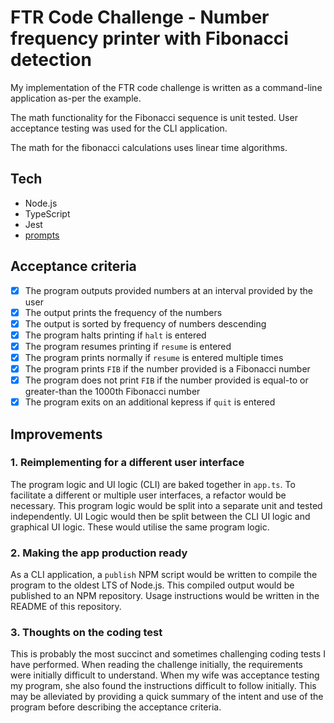 # FTR Code Challenge - Number frequency printer with Fibonacci detection

My implementation of the FTR code challenge is written as a command-line application as-per the example.

The math functionality for the Fibonacci sequence is unit tested. User acceptance testing was used for the CLI application.

The math for the fibonacci calculations uses linear time algorithms.

## Tech

- Node.js
- TypeScript
- Jest
- [prompts](https://www.npmjs.com/package/prompts)

## Acceptance criteria

- [x] The program outputs provided numbers at an interval provided by the user
- [x] The output prints the frequency of the numbers
- [x] The output is sorted by frequency of numbers descending
- [x] The program halts printing if `halt` is entered
- [x] The program resumes printing if `resume` is entered
- [x] The program prints normally if `resume` is entered multiple times
- [x] The program prints `FIB` if the number provided is a Fibonacci number
- [x] The program does not print `FIB` if the number provided is equal-to or greater-than the 1000th Fibonacci number
- [x] The program exits on an additional kepress if `quit` is entered

## Improvements

### 1. Reimplementing for a different user interface

The program logic and UI logic (CLI) are baked together in `app.ts`. To facilitate a different or multiple user interfaces, a refactor would be necessary. This program logic would be split into a separate unit and tested independently. UI Logic would then be split between the CLI UI logic and graphical UI logic. These would utilise the same program logic.

### 2. Making the app production ready

As a CLI application, a `publish` NPM script would be written to compile the program to the oldest LTS of Node.js. This compiled output would be published to an NPM repository. Usage instructions would be written in the README of this repository.

### 3. Thoughts on the coding test

This is probably the most succinct and sometimes challenging coding tests I have performed. When reading the challenge initially, the requirements were initially difficult to understand. When my wife was acceptance testing my program, she also found the instructions difficult to follow initially. This may be alleviated by providing a quick summary of the intent and use of the program before describing the acceptance criteria.

